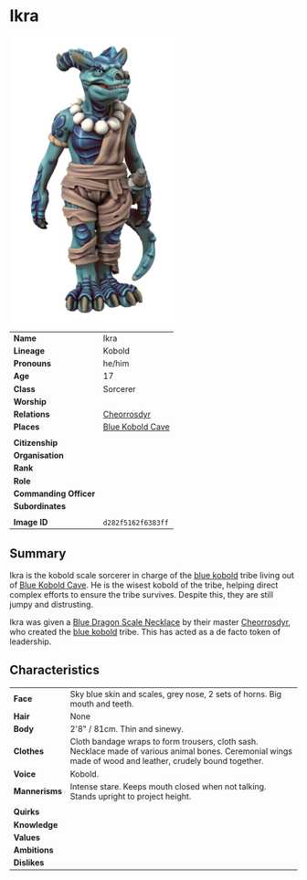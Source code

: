 # Ikra

<img src="https://raw.githubusercontent.com/jesskelsall/astarus-images/main/characters/portraits/d282f5162f6383ff.png" height="500" />

|||
| --- | --- |
| **Name** | Ikra | character.3
| **Lineage** | Kobold |
| **Pronouns** | he/him |
| **Age** | 17 |
| **Class** | Sorcerer |
| **Worship** | |
| **Relations** | [Cheorrosdyr](cheorrosdyr.md) |
| **Places** | [Blue Kobold Cave](../places/topography/caves/blue-kobold-cave.md) |
|||
| **Citizenship** | |
| **Organisation** | |
| **Rank** | |
| **Role** | |
| **Commanding Officer** | |
| **Subordinates** | |
|||
| **Image ID** | `d282f5162f6383ff` |

## Summary

Ikra is the kobold scale sorcerer in charge of the [blue kobold](../lineages/blue-kobold.md) tribe living out of [Blue Kobold Cave](../places/topography/caves/blue-kobold-cave.md). He is the wisest kobold of the tribe, helping direct complex efforts to ensure the tribe survives. Despite this, they are still jumpy and distrusting.

Ikra was given a [Blue Dragon Scale Necklace](../items/magic/blue-dragon-scale-necklace.md) by their master [Cheorrosdyr](cheorrosdyr.md), who created the [blue kobold](../lineages/blue-kobold.md) tribe. This has acted as a de facto token of leadership.

## Characteristics

| | |
| --- | --- |
| **Face** | Sky blue skin and scales, grey nose, 2 sets of horns. Big mouth and teeth. | characteristics.2
| **Hair** | None |
| **Body** | 2'8" / 81cm. Thin and sinewy. |
| **Clothes** | Cloth bandage wraps to form trousers, cloth sash. Necklace made of various animal bones. Ceremonial wings made of wood and leather, crudely bound together. |
| **Voice** | Kobold. |
| **Mannerisms** | Intense stare. Keeps mouth closed when not talking. Stands upright to project height. |
| | |
| **Quirks** | |
| **Knowledge** | |
| **Values** | |
| **Ambitions** | |
| **Dislikes** | |
